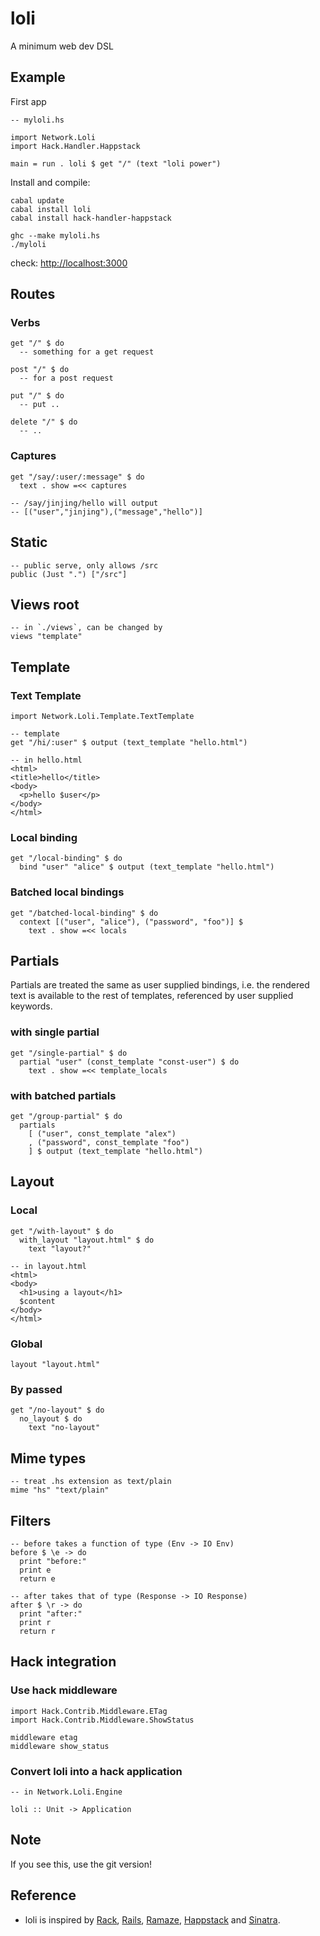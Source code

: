 # loli

A minimum web dev DSL

## Example

First app

    -- myloli.hs
    
    import Network.Loli
    import Hack.Handler.Happstack
    
    main = run . loli $ get "/" (text "loli power")

Install and compile:

    cabal update
    cabal install loli
    cabal install hack-handler-happstack
    
    ghc --make myloli.hs
    ./myloli

check: <http://localhost:3000>


## Routes

### Verbs

    get "/" $ do
      -- something for a get request

    post "/" $ do
      -- for a post request
    
    put "/" $ do
      -- put ..
    
    delete "/" $ do
      -- ..
### Captures

    get "/say/:user/:message" $ do
      text . show =<< captures

    -- /say/jinjing/hello will output
    -- [("user","jinjing"),("message","hello")]


## Static

    -- public serve, only allows /src
    public (Just ".") ["/src"]

## Views root

    -- in `./views`, can be changed by
    views "template"

## Template

### Text Template

    import Network.Loli.Template.TextTemplate
    
    -- template
    get "/hi/:user" $ output (text_template "hello.html")
    
    -- in hello.html
    <html>
    <title>hello</title>
    <body>
      <p>hello $user</p>
    </body>
    </html>

### Local binding

    get "/local-binding" $ do
      bind "user" "alice" $ output (text_template "hello.html")

### Batched local bindings

    get "/batched-local-binding" $ do
      context [("user", "alice"), ("password", "foo")] $ 
        text . show =<< locals

## Partials

Partials are treated the same as user supplied bindings, i.e. the rendered text is available to the rest of templates, referenced by user supplied keywords.

### with single partial

    get "/single-partial" $ do
      partial "user" (const_template "const-user") $ do
        text . show =<< template_locals

### with batched partials

    get "/group-partial" $ do
      partials 
        [ ("user", const_template "alex")
        , ("password", const_template "foo")
        ] $ output (text_template "hello.html")

## Layout

### Local

    get "/with-layout" $ do
      with_layout "layout.html" $ do
        text "layout?"
    
    -- in layout.html
    <html>
    <body>
      <h1>using a layout</h1>
      $content
    </body>
    </html>

### Global

    layout "layout.html"

### By passed

    get "/no-layout" $ do
      no_layout $ do
        text "no-layout"


## Mime types

    -- treat .hs extension as text/plain
    mime "hs" "text/plain"

## Filters

    -- before takes a function of type (Env -> IO Env)
    before $ \e -> do
      print "before:"
      print e
      return e
    
    -- after takes that of type (Response -> IO Response)
    after $ \r -> do
      print "after:"
      print r
      return r


## Hack integration

### Use hack middleware

    import Hack.Contrib.Middleware.ETag
    import Hack.Contrib.Middleware.ShowStatus
    
    middleware etag
    middleware show_status

### Convert loli into a hack application

    -- in Network.Loli.Engine
    
    loli :: Unit -> Application

## Note

If you see this, use the git version!

## Reference

* loli is inspired by [Rack](http://rack.rubyforge.org), [Rails](http://rubyonrails.org), [Ramaze](http://ramaze.net), [Happstack](http://happstack.com/) and [Sinatra](http://www.sinatrarb.com/).
